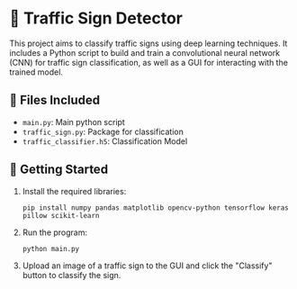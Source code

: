 # 🚦 Traffic Sign Detector

This project aims to classify traffic signs using deep learning techniques. It includes a Python script to build and train a convolutional neural network (CNN) for traffic sign classification, as well as a GUI for interacting with the trained model.

## 📁 Files Included

- `main.py`: Main python script
- `traffic_sign.py`: Package for classification
- `traffic_classifier.h5`: Classification Model

## 🚀 Getting Started

1. Install the required libraries:
   ```
   pip install numpy pandas matplotlib opencv-python tensorflow keras pillow scikit-learn
   ```

2. Run the program:
   ```
   python main.py
   ```

3. Upload an image of a traffic sign to the GUI and click the "Classify" button to classify the sign.

